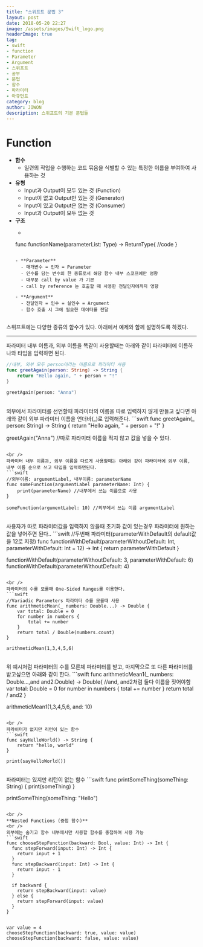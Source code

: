 ```yaml
---
title: "스위프트 문법 3"
layout: post
date: 2018-05-20 22:27
image: /assets/images/Swift_logo.png
headerImage: true
tag:
- swift
- function
- Parameter
- Argument
- 스위프트
- 공부
- 문법
- 함수
- 파라미터
- 아규먼트
category: blog
author: JIWON
description: 스위프트의 기본 문법들
---
```

# Function
  - **함수**
    - 일련의 작업을 수행하는 코드 묶음을 식별할 수 있는 특정한 이름을 부여하여 사용하는 것
  - **유형**
    - Input과 Output이 모두 있는 것 (Function)
    - Input이 없고 Output만 있는 것 (Generator)
    - Input이 있고 Output은 없는 것 (Consumer)
    - Input과 Output이 모두 없는 것
  - **구조**
    - ```swift
    func functionName(parameterList: Type) -> ReturnType{
      //code
    }
    ```
    
    - **Parameter**
      - 매개변수 = 인자 = Parameter
      - 인수를 담는 변수의 한 종류로서 해당 함수 내부 스코프에만 영향
      - 대부분 call by value 가 기본
      - call by reference 는 호출할 때 사용한 전달인자에까지 영향

    - **Argument**
      - 전달인자 = 인수 = 실인수 = Argument
      - 함수 호출 시 그에 필요한 데이터를 전달
      
스위프트에는 다양한 종류의 함수가 있다. 아래에서 예제와 함께 설명하도록 하겠다.
<br />

---
파라미터 내부 이름과, 외부 이름을 똑같이 사용할때는 아래와 같이 파라미터에 이름하나와 타입을 입력하면 된다.
```swift
//내부, 외부 모두 person이라는 이름으로 파라미터 사용
func greetAgain(person: String) -> String { 
    return "Hello again, " + person + "!"
}

greetAgain(person: "Anna")
```

<br />
외부에서 파라미터를 선언할때 파라미터의 이름을 따로 입력하지 않게 만들고 싶다면 아래와 같이 외부 파라미터 이름을 언더바(_)로 입력해준다.
```swift
func greetAgain(_ person: String) -> String { 
    return "Hello again, " + person + "!"
}

greetAgain("Anna") //따로 파라미터 이름을 적지 않고 값을 넣을 수 있다.
```

<br />
파라미터 내부 이름과, 외부 이름을 다르게 사용할때는 아래와 같이 파라미터에 외부 이름, 내부 이름 순으로 쓰고 타입을 입력하면된다.
```swift
//외부이름: argumentLabel, 내부이름: parameterName
func someFunction(argumentLabel parameterName: Int) { 
    print(parameterName) //내부에서 쓰는 이름으로 사용
}

someFunction(argumentLabel: 10) //외부에서 쓰는 이름 argumentLabel
```

<br />
사용자가 따로 파라미터값을 입력하지 않을때 초기화 값이 있는경우 파라미터에 원하는 값을 넣어주면 된다..
```swift
//두번째 파라미터(parameterWithDefault의 default값을 12로 지정)
func functionWithDefault(parameterWithoutDefault: Int, parameterWithDefault: Int = 12) -> Int {
    return parameterWithDefault
}

functionWithDefault(parameterWithoutDefault: 3, parameterWithDefault: 6) 
functionWithDefault(parameterWithoutDefault: 4)
```

<br />
파라미터의 수를 모를때 One-Sided Ranges를 이용한다.
```swift
//Variadic Parameters 파라미터 수를 모를때 사용
func arithmeticMean(_ numbers: Double...) -> Double {
    var total: Double = 0
    for number in numbers {
        total += number
    }
    return total / Double(numbers.count)
}

arithmeticMean(1,3,4,5,6)
```

<br />
위 예시처럼 파라미터의 수를 모른체 파라미터를 받고, 마지막으로 또 다른 파라미터를 받고싶으면 아래와 같이 한다.
```swift
func arithmeticMean1(_ numbers: Double...,and and2:Double) -> Double{  //and, and2처럼 둘다 이름을 짓어야함
    var total: Double = 0
    for number in numbers {
        total += number
    }
    return total / and2
}

arithmeticMean1(1,3,4,5,6, and: 10)
```

<br />
파라이터가 없지만 리턴이 있는 함수
```swift
func sayHelloWorld() -> String {
    return "hello, world"
}

print(sayHelloWorld())
```

<br />
파라미터는 있지만 리턴이 없는 함수
```swift
func printSomeThing(someThing: String) {
    print(someThing)
}

printSomeThing(someThing: "Hello")
```

<br />
**Nested Functions (중첩 함수)**
<br />
외부에는 숨기고 함수 내부에서만 사용할 함수를 중첩하여 사용 가능
```swift
func chooseStepFunction(backward: Bool, value: Int) -> Int {
  func stepForward(input: Int) -> Int {
    return input + 1
  }
  func stepBackward(input: Int) -> Int {
    return input - 1
  }
  
  if backward {
    return stepBackward(input: value)
  } else {
    return stepForward(input: value)
  }
}


var value = 4
chooseStepFunction(backward: true, value: value)
chooseStepFunction(backward: false, value: value)
```

<br />